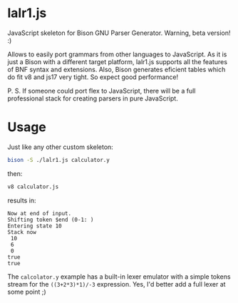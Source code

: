 lalr1.js
========

JavaScript skeleton for Bison GNU Parser Generator.
Warning, beta version! :)

Allows to easily port grammars from other languages to JavaScript. As it is just a Bison with a different target platform, lalr1.js supports all the features of BNF syntax and extensions. Also, Bison generates eficient tables which do fit v8 and js17 very tight. So expect good performance!

P. S.
If someone could port flex to JavaScript, there will be a full professional stack for creating parsers in pure JavaScript.


Usage
=====

Just like any other custom skeleton:

```bash
bison -S ./lalr1.js calculator.y
```

then:
```bash
v8 calculator.js
```

results in:

```
Now at end of input.
Shifting token $end (0-1: )
Entering state 10
Stack now
 10
 6
 0
true
true
```

The `calcolator.y` example has a built-in lexer emulator with a simple tokens stream for the `((3+2*3)*1)/-3` expression. Yes, I'd better add a full lexer at some point ;)
